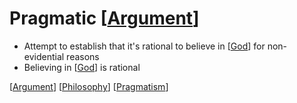 # Pragmatic [[Argument]]

- Attempt to establish that it's rational to believe in [[God]] for non-evidential reasons
- Believing in [[God]] is rational

[[Argument]] [[Philosophy]] [[Pragmatism]]

[//begin]: # "Autogenerated link references for markdown compatibility"
[argument]: argument "Arguments"
[god]: god "God"
[philosophy]: philosophy "Philosophy"
[pragmatism]: pragmatism "Pragmatism"
[//end]: # "Autogenerated link references"